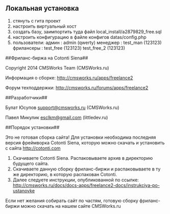 ## Локальная установка ##
1) стянуть с гита проект
2) настроить виртуальный хост
3) создать базу, заимпортить туда файл local_install/a2879829_free.sql
4) настроить конфигурацию в файле конфигов datas/config.php
5) пользователи:
админ		:	admin (qwerty)
менеджер	:	test_man (123123)
фрилансеры	:	test_free (123123)
				test_free_2 (123123)

##Фриланс-биржа на Cotonti Siena##

Copyright 2014 CMSWorks Team (CMSWorks.ru)

Информация о сборке: http://cmsworks.ru/apps/freelance2

Форум техподдержки: http://cmsworks.ru/forums/apps/freelance2


##Разработчики##

  Булат Юсупов support@cmsworks.ru (CMSWorks.ru)
  
  Павел Микулик esclkm@gmail.com (littledev.ru)


##Порядок установки##

Это не готовая сборка сайта! Для установки необходима последняя версия фреймворка Cotonti Siena, которую можно скачать и установить с сайта http://cotonti.com

1. Скачиваете Cotonti Siena. Распаковываете архив в директорию будущего сайта.
2. Скачиваете данную сборку фриланс-биржи и распаковываете в ту же директорию, в которую распакован Cotonti.
3. Далее следуете инструкции, опубликованной по ссылке: http://cmsworks.ru/docs/docs-apps/freelance2-docs/instrukciya-po-ustanovke

Если нет желания собирать сайт по частям, готовую сборку фриланс-биржи можно скачать на нашем сайте CMSWorks.ru
